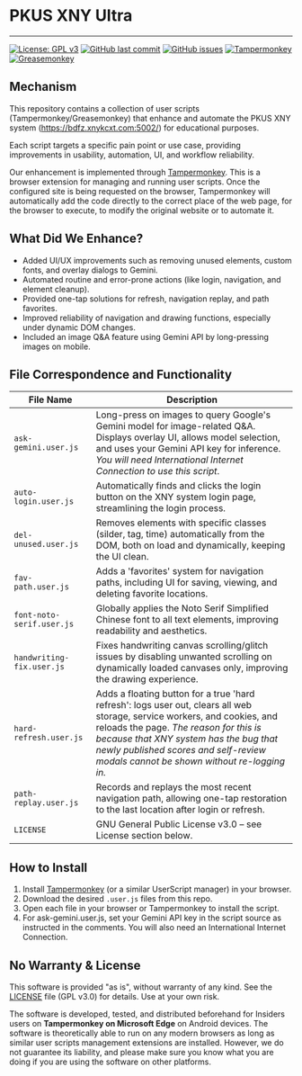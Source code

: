 # PKUS XNY Ultra

---

[![License: GPL v3](https://img.shields.io/badge/License-GPLv3-blue.svg)](https://www.gnu.org/licenses/gpl-3.0)
[![GitHub last commit](https://img.shields.io/github/last-commit/c-jeremy/pkus-xny-ultra)](https://github.com/c-jeremy/pkus-xny-ultra/commits/main)
[![GitHub issues](https://img.shields.io/github/issues/c-jeremy/pkus-xny-ultra)](https://github.com/c-jeremy/pkus-xny-ultra/issues)
[![Tampermonkey](https://img.shields.io/badge/Tampermonkey-compatible-green)](https://www.tampermonkey.net/)
[![Greasemonkey](https://img.shields.io/badge/Greasemonkey-compatible-green)](https://www.greasespot.net/)

## Mechanism
This repository contains a collection of user scripts (Tampermonkey/Greasemonkey) that enhance and automate the PKUS XNY system (https://bdfz.xnykcxt.com:5002/) for educational purposes.

Each script targets a specific pain point or use case, providing improvements in usability, automation, UI, and workflow reliability.

Our enhancement is implemented through [Tampermonkey](http://tampermonkey.net). This is a browser extension for managing and running user scripts. Once the configured site is being requested on the browser, Tampermonkey will automatically add the code directly to the correct place of the web page, for the browser to execute, to modify the original website or to automate it.

## What Did We Enhance?
- Added UI/UX improvements such as removing unused elements, custom fonts, and overlay dialogs to Gemini.
- Automated routine and error-prone actions (like login, navigation, and element cleanup).
- Provided one-tap solutions for refresh, navigation replay, and path favorites.
- Improved reliability of navigation and drawing functions, especially under dynamic DOM changes.
- Included an image Q&A feature using Gemini API by long-pressing images on mobile.

## File Correspondence and Functionality

| File Name | Description |
|-----------|-------------|
| `ask-gemini.user.js` | Long-press on images to query Google's Gemini model for image-related Q&A. Displays overlay UI, allows model selection, and uses your Gemini API key for inference. *You will need International Internet Connection to use this script*. |
| `auto-login.user.js` | Automatically finds and clicks the login button on the XNY system login page, streamlining the login process. |
| `del-unused.user.js` | Removes elements with specific classes (silder, tag, time) automatically from the DOM, both on load and dynamically, keeping the UI clean. |
| `fav-path.user.js` | Adds a 'favorites' system for navigation paths, including UI for saving, viewing, and deleting favorite locations. |
| `font-noto-serif.user.js` | Globally applies the Noto Serif Simplified Chinese font to all text elements, improving readability and aesthetics. |
| `handwriting-fix.user.js` | Fixes handwriting canvas scrolling/glitch issues by disabling unwanted scrolling on dynamically loaded canvases only, improving the drawing experience. |
| `hard-refresh.user.js` | Adds a floating button for a true 'hard refresh': logs user out, clears all web storage, service workers, and cookies, and reloads the page. *The reason for this is because that XNY system has the bug that newly published scores and self-review modals cannot be shown without re-logging in.* |
| `path-replay.user.js` | Records and replays the most recent navigation path, allowing one-tap restoration to the last location after login or refresh. |
| `LICENSE` | GNU General Public License v3.0 – see License section below. |

## How to Install
1. Install [Tampermonkey](https://www.tampermonkey.net/) (or a similar UserScript manager) in your browser.
2. Download the desired `.user.js` files from this repo.
3. Open each file in your browser or Tampermonkey to install the script.
4. For ask-gemini.user.js, set your Gemini API key in the script source as instructed in the comments. You will also need an International Internet Connection.

## No Warranty & License
This software is provided "as is", without warranty of any kind. See the [LICENSE](LICENSE) file (GPL v3.0) for details. Use at your own risk.

The software is developed, tested, and distributed beforehand for Insiders users on **Tampermonkey on Microsoft Edge** on Android devices. The software is theoretically able to run on any modern browsers as long as similar user scripts management extensions are installed. However, we do not guarantee its liability, and please make sure you know what you are doing if you are using the software on other platforms.
